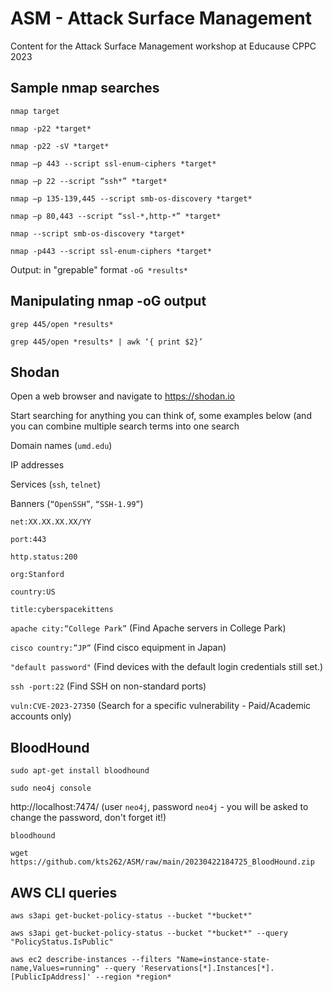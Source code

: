 # ASM - Attack Surface Management
Content for the Attack Surface Management workshop at Educause CPPC 2023

## Sample nmap searches

`nmap target`

`nmap -p22 *target*`

`nmap -p22 -sV *target*`

`nmap –p 443 --script ssl-enum-ciphers *target*`

`nmap –p 22 --script “ssh*” *target*`

`nmap –p 135-139,445 --script smb-os-discovery *target*`

`nmap –p 80,443 --script “ssl-*,http-*” *target*`

`nmap --script smb-os-discovery *target*`

`nmap -p443 --script ssl-enum-ciphers *target*`


Output: in "grepable" format `-oG *results*`

## Manipulating nmap -oG output

`grep 445/open *results*`

`grep 445/open *results* | awk ‘{ print $2}’`

## Shodan

Open a web browser and navigate to https://shodan.io 

Start searching for anything you can think of, some examples below (and you can combine multiple search terms into one search

Domain names (`umd.edu`)

IP addresses

Services (`ssh`, `telnet`)

Banners (`“OpenSSH”`, `“SSH-1.99”`)

`net:XX.XX.XX.XX/YY`

`port:443`

`http.status:200`

`org:Stanford`

`country:US`

`title:cyberspacekittens`

`apache city:“College Park”` (Find Apache servers in College Park)

`cisco country:”JP”` (Find cisco equipment in Japan)

`"default password"` (Find devices with the default login credentials still set.)

`ssh -port:22` (Find SSH on non-standard ports)

`vuln:CVE-2023-27350` (Search for a specific vulnerability - Paid/Academic accounts only)

## BloodHound

`sudo apt-get install bloodhound`

`sudo neo4j console`

http://localhost:7474/ (user `neo4j`, password `neo4j` - you will be asked to change the password, don't forget it!)

`bloodhound`

`wget https://github.com/kts262/ASM/raw/main/20230422184725_BloodHound.zip`

## AWS CLI queries

`aws s3api get-bucket-policy-status --bucket "*bucket*"`

`aws s3api get-bucket-policy-status --bucket "*bucket*" --query "PolicyStatus.IsPublic"`



`aws ec2 describe-instances --filters "Name=instance-state-name,Values=running" --query 'Reservations[*].Instances[*].[PublicIpAddress]' --region *region*`
